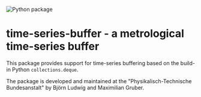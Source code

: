 ![Python package](https://github.com/PTB-PSt1/time-series-buffer/workflows/Python%20package/badge.svg?branch=master)

# time-series-buffer - a metrological time-series buffer

This package provides support for time-series buffering based on the build-in Python `collections.deque`. 

The package is developed and maintained at the "Physikalisch-Technische Bundesanstalt" by Björn Ludwig and Maximilian Gruber. 